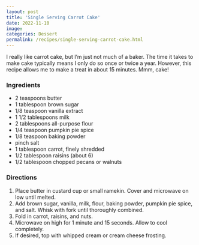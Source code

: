 ```yaml
---
layout: post
title: 'Single Serving Carrot Cake'
date: 2022-11-10
image:
categories: Dessert
permalink: /recipes/single-serving-carrot-cake.html
---
```


I really like carrot cake, but I’m just not much of a baker. The time it takes to make cake typically means I only do so once or twice a year. However, this recipe allows me to make a treat in about 15 minutes. Mmm, cake!

### Ingredients

- 2 teaspoons butter
- 1 tablespoon brown sugar
- 1/8 teaspoon vanilla extract
- 1 1/2 tablespoons milk
- 2 tablespoons all-purpose flour
- 1/4 teaspoon pumpkin pie spice
- 1/8 teaspoon baking powder
- pinch salt
- 1 tablespoon carrot, finely shredded
- 1/2 tablespoon raisins (about 6)
- 1/2 tablespoon chopped pecans or walnuts

### Directions

1. Place butter in custard cup or small ramekin. Cover and microwave on low until melted.
2. Add brown sugar, vanilla, milk, flour, baking powder, pumpkin pie spice, and salt. Whisk with fork until thoroughly combined.
3. Fold in carrot, raisins, and nuts.
4. Microwave on high for 1 minute and 15 seconds. Allow to cool completely.
5. If desired, top with whipped cream or cream cheese frosting.

